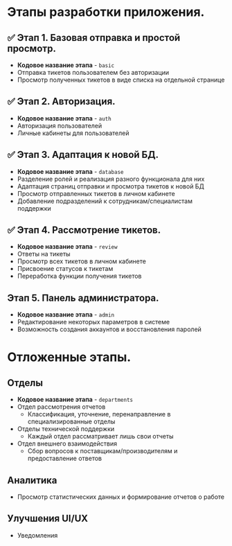 # Этапы разработки приложения.

## ✅ Этап 1. Базовая отправка и простой просмотр.
- **Кодовое название этапа** - `basic`
- Отправка тикетов пользователем без авторизации
- Просмотр полученных тикетов в виде списка на отдельной странице

## ✅ Этап 2. Авторизация.
- **Кодовое название этапа** - `auth`
- Авторизация пользователей
- Личные кабинеты для пользователей

## ✅ Этап 3. Адаптация к новой БД.
- **Кодовое название этапа** - `database`
- Разделение ролей и реализация разного функционала для них
- Адаптация страниц отправки и просмотра тикетов к новой БД
- Просмотр отправленных тикетов в личном кабинете
- Добавление подразделений к сотрудникам/специалистам поддержки

## ✅ Этап 4. Рассмотрение тикетов.
- **Кодовое название этапа** - `review`
- Ответы на тикеты
- Просмотр всех тикетов в личном кабинете
- Присвоение статусов к тикетам
- Переработка функции получения тикетов

## Этап 5. Панель администратора.
- **Кодовое название этапа** - `admin`
- Редактирование некоторых параметров в системе
- Возможность создания аккаунтов и восстановления паролей

# Отложенные этапы.
## Отделы
- **Кодовое название этапа** - `departments`
- Отдел рассмотрения отчетов
    - Классификация, уточнение, перенаправление в специализированные отделы
- Отделы технической поддержки
    - Каждый отдел рассматривает лишь свои отчеты
- Отдел внешнего взаимодействия
    - Сбор вопросов к поставщикам/производителям и предоставление ответов

## Аналитика
- Просмотр статистических данных и формирование отчетов о работе

## Улучшения UI/UX
- Уведомления
